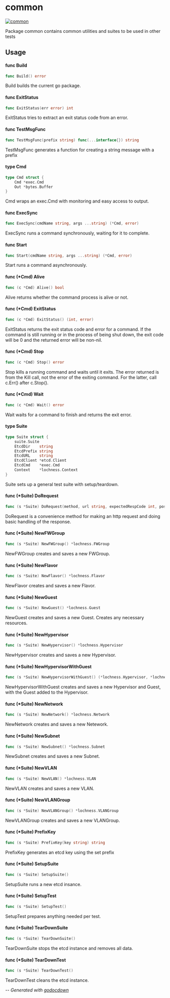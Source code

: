 # common

[![common](https://godoc.org/github.com/mistifyio/lochness/internal/tests/common?status.png)](https://godoc.org/github.com/mistifyio/lochness/internal/tests/common)

Package common contains common utilities and suites to be used in other tests

## Usage

#### func  Build

```go
func Build() error
```
Build builds the current go package.

#### func  ExitStatus

```go
func ExitStatus(err error) int
```
ExitStatus tries to extract an exit status code from an error.

#### func  TestMsgFunc

```go
func TestMsgFunc(prefix string) func(...interface{}) string
```
TestMsgFunc generates a function for creating a string message with a prefix

#### type Cmd

```go
type Cmd struct {
	Cmd *exec.Cmd
	Out *bytes.Buffer
}
```

Cmd wraps an exec.Cmd with monitoring and easy access to output.

#### func  ExecSync

```go
func ExecSync(cmdName string, args ...string) (*Cmd, error)
```
ExecSync runs a command synchronously, waiting for it to complete.

#### func  Start

```go
func Start(cmdName string, args ...string) (*Cmd, error)
```
Start runs a command asynchronously.

#### func (*Cmd) Alive

```go
func (c *Cmd) Alive() bool
```
Alive returns whether the command process is alive or not.

#### func (*Cmd) ExitStatus

```go
func (c *Cmd) ExitStatus() (int, error)
```
ExitStatus returns the exit status code and error for a command. If the command
is still running or in the process of being shut down, the exit code will be 0
and the returned error will be non-nil.

#### func (*Cmd) Stop

```go
func (c *Cmd) Stop() error
```
Stop kills a running command and waits until it exits. The error returned is
from the Kill call, not the error of the exiting command. For the latter, call
c.Err() after c.Stop().

#### func (*Cmd) Wait

```go
func (c *Cmd) Wait() error
```
Wait waits for a command to finish and returns the exit error.

#### type Suite

```go
type Suite struct {
	suite.Suite
	EtcdDir    string
	EtcdPrefix string
	EtcdURL    string
	EtcdClient *etcd.Client
	EtcdCmd    *exec.Cmd
	Context    *lochness.Context
}
```

Suite sets up a general test suite with setup/teardown.

#### func (*Suite) DoRequest

```go
func (s *Suite) DoRequest(method, url string, expectedRespCode int, postBodyStruct interface{}, respBody interface{}) *http.Response
```
DoRequest is a convenience method for making an http request and doing basic
handling of the response.

#### func (*Suite) NewFWGroup

```go
func (s *Suite) NewFWGroup() *lochness.FWGroup
```
NewFWGroup creates and saves a new FWGroup.

#### func (*Suite) NewFlavor

```go
func (s *Suite) NewFlavor() *lochness.Flavor
```
NewFlavor creates and saves a new Flavor.

#### func (*Suite) NewGuest

```go
func (s *Suite) NewGuest() *lochness.Guest
```
NewGuest creates and saves a new Guest. Creates any necessary resources.

#### func (*Suite) NewHypervisor

```go
func (s *Suite) NewHypervisor() *lochness.Hypervisor
```
NewHypervisor creates and saves a new Hypervisor.

#### func (*Suite) NewHypervisorWithGuest

```go
func (s *Suite) NewHypervisorWithGuest() (*lochness.Hypervisor, *lochness.Guest)
```
NewHypervisorWithGuest creates and saves a new Hypervisor and Guest, with the
Guest added to the Hypervisor.

#### func (*Suite) NewNetwork

```go
func (s *Suite) NewNetwork() *lochness.Network
```
NewNetwork creates and saves a new Netework.

#### func (*Suite) NewSubnet

```go
func (s *Suite) NewSubnet() *lochness.Subnet
```
NewSubnet creates and saves a new Subnet.

#### func (*Suite) NewVLAN

```go
func (s *Suite) NewVLAN() *lochness.VLAN
```
NewVLAN creates and saves a new VLAN.

#### func (*Suite) NewVLANGroup

```go
func (s *Suite) NewVLANGroup() *lochness.VLANGroup
```
NewVLANGroup creates and saves a new VLANGroup.

#### func (*Suite) PrefixKey

```go
func (s *Suite) PrefixKey(key string) string
```
PrefixKey generates an etcd key using the set prefix

#### func (*Suite) SetupSuite

```go
func (s *Suite) SetupSuite()
```
SetupSuite runs a new etcd insance.

#### func (*Suite) SetupTest

```go
func (s *Suite) SetupTest()
```
SetupTest prepares anything needed per test.

#### func (*Suite) TearDownSuite

```go
func (s *Suite) TearDownSuite()
```
TearDownSuite stops the etcd instance and removes all data.

#### func (*Suite) TearDownTest

```go
func (s *Suite) TearDownTest()
```
TearDownTest cleans the etcd instance.

--
*Generated with [godocdown](https://github.com/robertkrimen/godocdown)*
